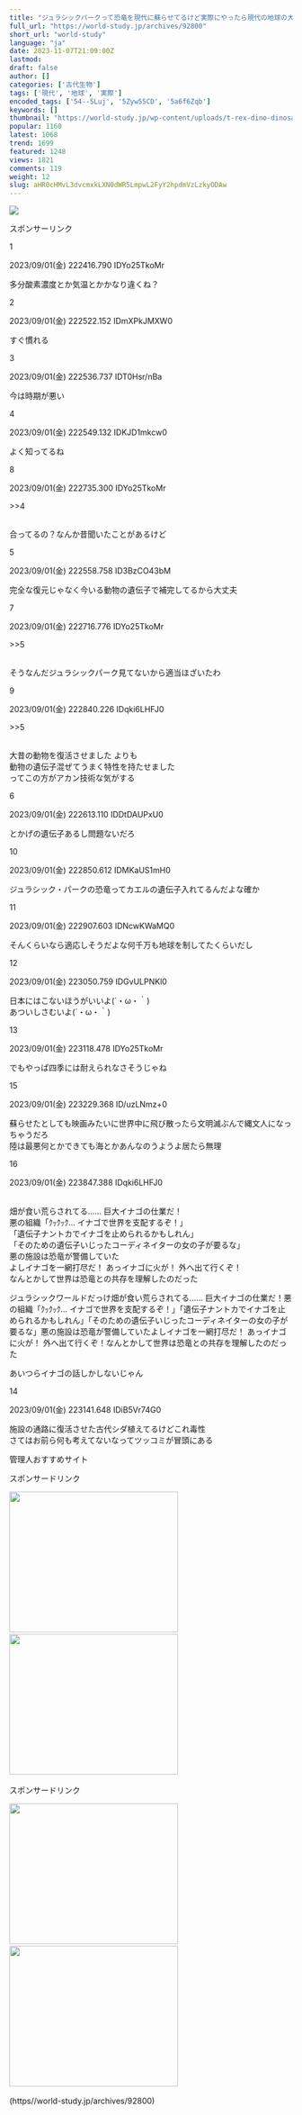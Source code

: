 ```yaml
---
title: "ジュラシックパークって恐竜を現代に蘇らせてるけど実際にやったら現代の地球の大気とかの環境に対応できるもんなの？"
full_url: "https://world-study.jp/archives/92800"
short_url: "world-study"
language: "ja"
date: 2023-11-07T21:09:00Z
lastmod: 
draft: false
author: []
categories: ['古代生物']
tags: ['現代', '地球', '実際']
encoded_tags: ['54--5Luj', '5Zyw55CD', '5a6f6Zqb']
keywords: []
thumbnail: "https://world-study.jp/wp-content/uploads/t-rex-dino-dinosaur-predator-6964120-1.jpg"
popular: 1160
latest: 1068
trend: 1699
featured: 1248
views: 1821
comments: 119
weight: 12
slug: aHR0cHMvL3dvcmxkLXN0dWR5LmpwL2FyY2hpdmVzLzkyODAw
---
```


![](https://world-study.jp/wp-content/uploads/t-rex-dino-dinosaur-predator-6964120-1.jpg)

<div><p class='ps-label'>スポンサーリンク</p><p class='ps-widget'></p><p class='t_h'><p>1 <p> 2023/09/01(金) 222416.790 IDYo25TkoMr</p></p></p><p class='t_b'><p> 多分酸素濃度とか気温とかかなり違くね？ </p></p><p></p><p class='t_h'><p>2 <p> 2023/09/01(金) 222522.152 IDmXPkJMXW0</p></p></p><p class='t_b'><p> すぐ慣れる </p></p><p class='t_h'><p>3 <p> 2023/09/01(金) 222536.737 IDT0Hsr/nBa</p></p></p><p class='t_b'><p> 今は時期が悪い </p></p><p class='t_h'><p>4 <p> 2023/09/01(金) 222549.132 IDKJD1mkcw0</p></p></p><p class='t_b'><p> よく知ってるね </p></p><p class='t_h t_i'><p>8 <p> 2023/09/01(金) 222735.300 IDYo25TkoMr</p></p></p><p class='t_b t_i'><p><p class='anchor'>>>4</p><br> 合ってるの？なんか昔聞いたことがあるけど </p></p><p class='t_h'><p>5 <p> 2023/09/01(金) 222558.758 ID3BzCO43bM</p></p></p><p class='t_b'><p> 完全な復元じゃなく今いる動物の遺伝子で補完してるから大丈夫 </p></p><p class='t_h t_i'><p>7 <p> 2023/09/01(金) 222716.776 IDYo25TkoMr</p></p></p><p class='t_b t_i'><p><p class='anchor'>>>5</p><br> そうなんだジュラシックパーク見てないから適当ほざいたわ </p></p><p class='t_h t_i'><p>9 <p> 2023/09/01(金) 222840.226 IDqki6LHFJ0</p></p></p><p class='t_b t_i'><p><p class='anchor'>>>5</p><br> 大昔の動物を復活させました よりも<br> 動物の遺伝子混ぜてうまく特性を持たせました<br> ってこの方がアカン技術な気がする </p></p><p class='t_h'><p>6 <p> 2023/09/01(金) 222613.110 IDDtDAUPxU0</p></p></p><p class='t_b'><p> とかげの遺伝子あるし問題ないだろ </p></p><p class='t_h'><p>10 <p> 2023/09/01(金) 222850.612 IDMKaUS1mH0</p></p></p><p class='t_b'><p> ジュラシック・パークの恐竜ってカエルの遺伝子入れてるんだよな確か </p></p><p class='t_h'><p>11 <p> 2023/09/01(金) 222907.603 IDNcwKWaMQ0</p></p></p><p class='t_b'><p> そんくらいなら適応しそうだよな何千万も地球を制してたくらいだし </p></p><p class='t_h'><p>12 <p> 2023/09/01(金) 223050.759 IDGvULPNKl0</p></p></p><p class='t_b'><p> 日本にはこないほうがいいよ(´・ω・｀)<br> あついしさむいよ(´・ω・｀) </p></p><p class='t_h'><p>13 <p> 2023/09/01(金) 223118.478 IDYo25TkoMr</p></p></p><p class='t_b'><p> でもやっぱ四季には耐えられなさそうじゃね </p></p><p class='t_h'><p>15 <p> 2023/09/01(金) 223229.368 ID/uzLNmz+0</p></p></p><p class='t_b'><p> 蘇らせたとしても映画みたいに世界中に飛び散ったら文明滅ぶんで縄文人になっちゃうだろ<br> 陸は最悪何とかできても海とかあんなのうようよ居たら無理 </p></p><p class='t_h'><p>16 <p> 2023/09/01(金) 223847.388 IDqki6LHFJ0</p></p></p><span><br> 畑が食い荒らされてる…… 巨大イナゴの仕業だ！<br> 悪の組織「ｸｯｸｯｸ… イナゴで世界を支配するぞ！」<br> 「遺伝子ナントカでイナゴを止められるかもしれん」<br> 「そのための遺伝子いじったコーディネイターの女の子が要るな」<br> 悪の施設は恐竜が警備していた<br> よしイナゴを一網打尽だ！ あっイナゴに火が！ 外へ出て行くぞ！<br> なんとかして世界は恐竜との共存を理解したのだった<p>ジュラシックワールドだっけ畑が食い荒らされてる…… 巨大イナゴの仕業だ！悪の組織「ｸｯｸｯｸ… イナゴで世界を支配するぞ！」「遺伝子ナントカでイナゴを止められるかもしれん」「そのための遺伝子いじったコーディネイターの女の子が要るな」悪の施設は恐竜が警備していたよしイナゴを一網打尽だ！ あっイナゴに火が！ 外へ出て行くぞ！なんとかして世界は恐竜との共存を理解したのだった</p><p>あいつらイナゴの話しかしないじゃん </p></span><p class='t_h'><p>14 <p> 2023/09/01(金) 223141.648 IDiB5Vr74G0</p></p></p><p class='t_b'><p> 施設の通路に復活させた古代シダ植えてるけどこれ毒性<br> さてはお前ら何も考えてないなってツッコミが冒頭にある </p></p> <p class='textwidget custom-html-widget'></p><p class='top_rss_down_title'> 管理人おすすめサイト </p> <p class='rss4'> </p><p class='posts-under-1'>スポンサードリンク</p><a href='https//hb.afl.rakuten.co.jp/hsc/22147dca.3eb27a4d.22147dcb.ab9930ba/?link_type=pict&ut=eyJwYWdlIjoic2hvcCIsInR5cGUiOiJwaWN0IiwiY29sIjoxLCJjYXQiOiI0NCIsImJhbiI6IjQ2MDEzNSIsImFtcCI6ZmFsc2V9' target='_blank' rel='nofollow sponsored noopener'><img src='https//hbb.afl.rakuten.co.jp/hsb/22147dca.3eb27a4d.22147dcb.ab9930ba/?me_id=1&me_adv_id=460135&t=pict' border='0' alt='' title=''></a> <br> <a href='https//px.a8.net/svt/ejp?a8mat=3TD6WR+3C9O2A+2PEO+1I1IKX' rel='nofollow'> <img border='0' width='300' height='250' alt='' src='https//www23.a8.net/svt/bgt?aid=230722875202&wid=005&eno=01&mid=s00000012624009077000&mc=1'></a> <img border='0' width='1' height='1' src='https//www10.a8.net/0.gif?a8mat=3TD6WR+3C9O2A+2PEO+1I1IKX' alt=''> <a href='https//px.a8.net/svt/ejp?a8mat=3TD6WR+4491HU+54ZG+609HT' rel='nofollow'> <img border='0' width='300' height='250' alt='' src='https//www29.a8.net/svt/bgt?aid=230722875249&wid=005&eno=01&mid=s00000023974001009000&mc=1'></a> <img border='0' width='1' height='1' src='https//www18.a8.net/0.gif?a8mat=3TD6WR+4491HU+54ZG+609HT' alt=''> <p class='posts-under-1'>スポンサードリンク</p><a href='https//px.a8.net/svt/ejp?a8mat=3BQDI5+2RFHW2+3D3Q+65U41' rel='nofollow'> <img border='0' width='300' height='250' alt='' src='https//www28.a8.net/svt/bgt?aid=201104861167&wid=005&eno=01&mid=s00000015695001035000&mc=1'></a> <img border='0' width='1' height='1' src='https//www17.a8.net/0.gif?a8mat=3BQDI5+2RFHW2+3D3Q+65U41' alt=''> <a href='https//px.a8.net/svt/ejp?a8mat=3H5J7Z+P0B9U+50+35UAKX' rel='nofollow'> <img border='0' width='300' height='250' alt='' src='https//www23.a8.net/svt/bgt?aid=210210191042&wid=005&eno=01&mid=s00000000018019121000&mc=1'></a> <img border='0' width='1' height='1' src='https//www10.a8.net/0.gif?a8mat=3H5J7Z+P0B9U+50+35UAKX' alt=''> </div>

(https//world-study.jp/archives/92800)
